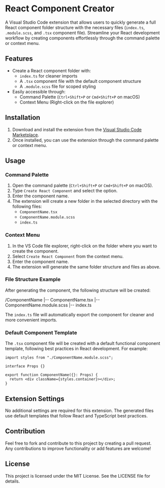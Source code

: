 # React Component Creator

A Visual Studio Code extension that allows users to quickly generate a full React component folder structure with the necessary files (`index.ts`, `.module.scss`, and `.tsx` component file). Streamline your React development workflow by creating components effortlessly through the command palette or context menu.

## Features

- Create a React component folder with:
  - `index.ts` for cleaner imports
  - A `.tsx` component file with the default component structure
  - A `.module.scss` file for scoped styling
- Easily accessible through:
  - Command Palette (`Ctrl+Shift+P` or `Cmd+Shift+P` on macOS)
  - Context Menu (Right-click on the file explorer)

## Installation

1. Download and install the extension from the [Visual Studio Code Marketplace](https://marketplace.visualstudio.com/).
2. Once installed, you can use the extension through the command palette or context menu.

## Usage

### Command Palette

1. Open the command palette (`Ctrl+Shift+P` or `Cmd+Shift+P` on macOS).
2. Type `Create React Component` and select the option.
3. Enter the component name.
4. The extension will create a new folder in the selected directory with the following files:
   - `ComponentName.tsx`
   - `ComponentName.module.scss`
   - `index.ts`

### Context Menu

1. In the VS Code file explorer, right-click on the folder where you want to create the component.
2. Select `Create React Component` from the context menu.
3. Enter the component name.
4. The extension will generate the same folder structure and files as above.

### File Structure Example

After generating the component, the following structure will be created:

/ComponentName |-- ComponentName.tsx |-- ComponentName.module.scss |-- index.ts

The `index.ts` file will automatically export the component for cleaner and more convenient imports.

### Default Component Template

The `.tsx` component file will be created with a default functional component template, following best practices in React development. For example:

```tsx
import styles from "./ComponentName.module.scss";

interface Props {}

export function ComponentName({}: Props) {
  return <div className={styles.container}></div>;
}
```

## Extension Settings

No additional settings are required for this extension. The generated files use default templates that follow React and TypeScript best practices.

## Contribution

Feel free to fork and contribute to this project by creating a pull request. Any contributions to improve functionality or add features are welcome!

## License

This project is licensed under the MIT License. See the LICENSE file for details.

